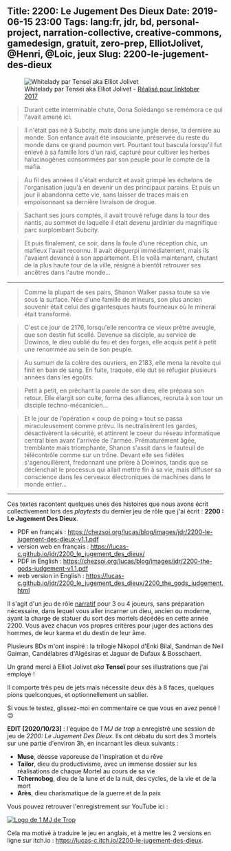 Title: 2200: Le Jugement Des Dieux
Date: 2019-06-15 23:00
Tags: lang:fr, jdr, bd, personal-project, narration-collective, creative-commons, gamedesign, gratuit, zero-prep, ElliotJolivet, @Henri, @Loic, jeux
Slug: 2200-le-jugement-des-dieux
---

<figure role="group">
    <img alt="Whitelady par Tenseï aka Elliot Jolivet" src="images/2019/06/tensei-inktober2017-whitelady.jpg">
    <figcaption>Whitelady par Tenseï aka Elliot Jolivet - <a href="https://www.behance.net/gallery/58695271/InkTober-2017">Réalisé pour Iinktober 2017</a></figcaption>
</figure>

> Durant cette interminable chute, Oona Solédango se remémora ce qui l'avait amené ici.

> Il n'était pas né à Subcity, mais dans une jungle dense, la dernière au monde.
> Son enfance avait été insouciante, préservée du reste du monde dans ce grand poumon vert.
> Pourtant tout bascula lorsqu'il fut enlevé à sa famille lors d'un raid,
> capturé pour cultiver les herbes halucinogènes consommées par son peuple pour le compte de la mafia.

> Au fil des années il s'était endurcit et avait grimpé les échelons de l'organisation
> juqu'à en devenir un des principaux parains.
> Et puis un jour il abandonna cette vie, sans laisser de traces mais en empoisonnant
> sa dernière livraison de drogue.

> Sachant ses jours comptés, il avait trouvé refuge dans la tour des nantis,
> au sommet de laquelle il était devenu jardinier du magnifique parc surplombant Subcity.

> Et puis finalement, ce soir, dans la foule d'une réception chic, un mafieux l'avait reconnu.
> Il avait déguerpi immédiatement, mais ils l'avaient devancé à son appartement.
> Et le voilà maintenant, chutant de la plus haute tour de la ville,
> résigné à bientôt retrouver ses ancêtres dans l'autre monde...

---

> Comme la plupart de ses pairs, Shanon Walker passa toute sa vie sous la surface.
> Née d'une famille de mineurs, son plus ancien souvenir était celui des gigantesques
> hauts fourneaux où le minerai était transformé.

> C'est ce jour de 2176, lorsqu'elle rencontra ce vieux prêtre aveugle, que son destin fut scellé.
> Devenue sa disciple, au service de Dowinos, le dieu oublié du feu et des forges,
> elle acquis petit à petit une renommée au sein de son peuple.

> Au sumum de la colère des ouvriers, en 2183, elle mena la révolte qui finit en bain de sang.
> En fuite, traquée, elle dut se réfugier plusieurs années dans les égoûts.

> Petit à petit, en prêchant la parole de son dieu, elle prépara son retour.
> Elle élargit son culte, forma des alliances, recruta à son tour un disciple techno-mécanicien...

> Et le jour de l'opération « coup de poing » tout se passa miraculeusement comme prévu.
> Ils neutralisèrent les gardes, désactivèrent la sécurité, et attinrent le coeur du réseau
> informatique central bien avant l'arrivée de l'armée.
> Prématurément âgée, tremblante mais triomphante, Shanon s'assit dans le fauteuil de télécontrôle
> comme sur un trône.
> Devant elle ses fidèles s'agenouillèrent, fredonnant une prière à Dowinos,
> tandis que se déclenchait le processus qui allait mettre fin à sa vie,
> mais diffuser sa conscience dans les cerveaux électroniques de machines dans le monde entier...

---

Ces textes racontent quelques unes des histoires que nous avons écrit collectivement
lors des _playtests_ du dernier jeu de rôle que j'ai écrit : **2200 : Le Jugement Des Dieux**.

- PDF en français : <https://chezsoi.org/lucas/blog/images/jdr/2200-le-jugement-des-dieux-v1.1.pdf>
- version web en français : <https://lucas-c.github.io/jdr/2200_le_jugement_des_dieux/>
- PDF in English : <https://chezsoi.org/lucas/blog/images/jdr/2200-the-gods-judgement-v1.1.pdf>
- web version in English : <https://lucas-c.github.io/jdr/2200_le_jugement_des_dieux/2200_the_gods_judgement.html>

Il s'agit d'un jeu de rôle [narratif](/lucas/blog/tag/narration-collective.html) pour 3 ou 4 joueurs, sans préparation nécessaire,
dans lequel vous aller incarner un dieu, ancien ou moderne,
ayant la charge de statuer du sort des mortels décédés en cette année 2200.
Vous avez chacun vos propres critères pour juger des actions des hommes,
de leur karma et du destin de leur âme.

Plusieurs BDs m'ont inspiré : la trilogie Nikopol d'Enki Bilal,
Sandman de Neil Gaiman, Candélabres d'Algésiras et Jaguar de Dufaux & Bosschaert.

Un grand merci à Elliot Jolivet _aka_ **Tenseï** pour ses illustrations que j'ai employé !

Il comporte très peu de jets mais nécessite deux dés à 8 faces, quelques pions quelconques,
et optionnellement un sablier.

Si vous le testez, glissez-moi en commentaire ce que vous en avez pensé ! 😉

**EDIT [2020/10/23]** : l'équipe de _1 MJ de trop_ a enregistré une session de jeu de _2200: Le Jugement Des Dieux_.
Ils ont débatu du sort des 3 mortels sur une partie d'environ 3h, en incarnant les dieux suivants :

* **Muse**, déesse vaporeuse de l'inspiration et du rêve
* **Tailor**, dieu du productivisme, avec un immense dossier sur les réalisations de chaque Mortel au cours de sa vie
* **Tchernobog**, dieu de la lune et de la nuit, des cycles, de la vie et de la mort
* **Arès**, dieu charismatique de la guerre et de la paix

Vous pouvez retrouver l'enregistrement sur YouTube ici :

[![Logo de 1 MJ de Trop](images/2019/06/1-mj-de-trop.jpg)](https://www.youtube.com/watch?v=-N2AwQi084A)

Cela ma motivé à traduire le jeu en anglais,
et à mettre les 2 versions en ligne sur itch.io :
<https://lucas-c.itch.io/2200-le-jugement-des-dieux>.

<style>
article img { width: 12rem; }
</style>
